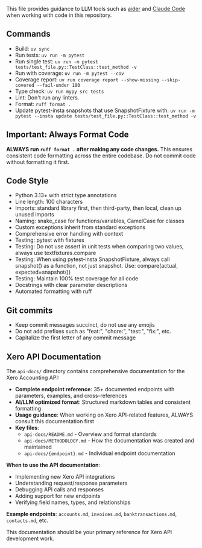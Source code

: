 This file provides guidance to LLM tools such as [aider](https://aider.chat/) 
and [Claude Code](claude.ai/code) when working with code in this repository.

## Commands
- Build: `uv sync`
- Run tests: `uv run -m pytest`
- Run single test: `uv run -m pytest tests/test_file.py::TestClass::test_method -v`
- Run with coverage: `uv run -m pytest --cov`
- Coverage report: `uv run coverage report --show-missing --skip-covered --fail-under 100`
- Type check: `uv run mypy src tests`
- Lint: Don't run any linters.
- Format: `ruff format .`
- Update pytest-insta snapshots that use SnapshotFixture with: `uv run -m pytest --insta update tests/test_file.py::TestClass::test_method -v`

## Important: Always Format Code
**ALWAYS run `ruff format .` after making any code changes.** This ensures consistent code formatting across the entire codebase. Do not commit code without formatting it first.

## Code Style
- Python 3.13+ with strict type annotations
- Line length: 100 characters
- Imports: standard library first, then third-party, then local, clean up unused imports
- Naming: snake_case for functions/variables, CamelCase for classes
- Custom exceptions inherit from standard exceptions
- Comprehensive error handling with context
- Testing: pytest with fixtures
- Testing: Do not use assert in unit tests when comparing two values, always use textfixtures.compare
- Testing: When using pytest-insta SnapshotFixture, always call snapshot() as a function, not just snapshot. Use: compare(actual, expected=snapshot())
- Testing: Maintain 100% test coverage for all code
- Docstrings with clear parameter descriptions
- Automated formatting with ruff

## Git commits
- Keep commit messages succinct, do not use any emojis
- Do not add prefixes such as "feat:", "chore:", "test:", "fix:", etc.
- Capitalize the first letter of any commit message

## Xero API Documentation

The `api-docs/` directory contains comprehensive documentation for the Xero Accounting API:

- **Complete endpoint reference**: 35+ documented endpoints with parameters, examples, and cross-references
- **AI/LLM optimized format**: Structured markdown tables and consistent formatting
- **Usage guidance**: When working on Xero API-related features, ALWAYS consult this documentation first
- **Key files**:
  - `api-docs/README.md` - Overview and format standards
  - `api-docs/METHODOLOGY.md` - How the documentation was created and maintained
  - `api-docs/{endpoint}.md` - Individual endpoint documentation

**When to use the API documentation**:
- Implementing new Xero API integrations
- Understanding request/response parameters
- Debugging API calls and responses  
- Adding support for new endpoints
- Verifying field names, types, and relationships

**Example endpoints**: `accounts.md`, `invoices.md`, `banktransactions.md`, `contacts.md`, etc.

This documentation should be your primary reference for Xero API development work.
